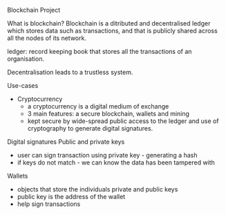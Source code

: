 Blockchain Project

What is blockchain?
Blockchain is a ditributed and decentralised ledger which stores data such as transactions, and that is publicly shared across all the nodes of its network.

ledger: record keeping book that stores all the transactions of an organisation.

Decentralisation leads to a trustless system.

Use-cases
- Cryptocurrency
  - a cryptocurrency is a digital medium of exchange
  - 3 main features: a secure blockchain, wallets and mining
  - kept secure by wide-spread public access to the ledger and use of cryptography to generate digital signatures.

Digital signatures
Public and private keys
- user can sign transaction using private key - generating a hash
- if keys do not match - we can know the data has been tampered with

Wallets
- objects that store the individuals private and public keys
- public key is the address of the wallet
- help sign transactions

